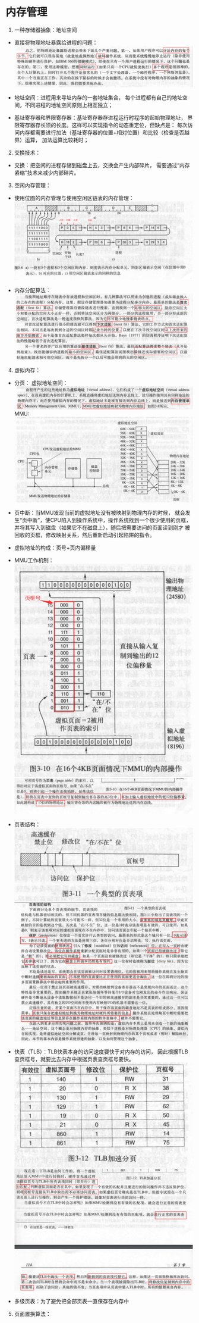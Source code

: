 # 内存管理

1. 一种存储器抽象：地址空间
 
 - 直接将物理地址暴露给进程的问题：
 ![直接将物理内存地址暴露给进程的问题](直接将物理内存地址暴露给进程的问题.png)
 
 - 地址空间：进程用来寻址内存的一套地址集合，
 每个进程都有自己的地址空间，不同进程的地址空间原则上相互独立；
 
 - 基址寄存器和界限寄存器：基址寄存器存进程运行时程序的起始物理地址，
 界限寄存器存长须的长度。这样可以实现指令的动态重定位，但缺点是：
 每次访问内存都需要进行加法（基址寄存器的位置+相对位置）和比较（检查是否越界）运算，
 加法运算比较耗时；
 
2. 交换技术：

 - 交换：把空闲的进程存储到磁盘上去，交换会产生内部碎片，
 需要通过“内存紧缩”技术来减少内部碎片。
 
3. 空闲内存管理：

 - 使用位图的内存管理与使用空闲区链表的内存管理：
 ![空闲内存管理](空闲内存管理.png)
 
 - 内存分配算法：
 ![内存分配算法](内存分配算法.png)
 
4. 虚拟内存：

 - 分页：
 虚拟地址空间：
 ![虚拟地址空间](虚拟地址空间.png)
 MMU:
 ![MMU](MMU.png)
 
 - 页中断：当MMU发现当前的虚拟地址没有被映射到物理内存的时候，
 就会发生“页中断”，使CPU陷入到操作系统中，操作系统找到一个很少使用的页框，
 并将其写入到磁盘（如果它不在磁盘上），随后把需要访问的页面读到刚才
 被回收的页框，修改映射关系，然后重新启动引起陷阱的指令。
 
 - 虚拟地址的构成：页号+页内偏移量
 
 - MMU工作机制：
 ![MMU工作机制](MMU工作机制.png)
 ![根据虚拟地址获得物理地址](根据虚拟地址获得物理地址.png)
 
 - 页表结构：
 ![页表项](页表项.png)
 ![页表结构](页表结构.png)
 
 - 快表（TLB）：TLB快表本身的访问速度要快于对内存的访问，
 因此根据TLB查页框号，就要比去内存中根据页表查页框号要快。
 ![TLB表结构](TLB表结构.png)
 ![TLB命中](TLB命中.png)
 ![TLB未命中](TLB未命中.png)
 
 - 多级页表：为了避免把全部页表一直保存在内存中
 
5. 页面置换算法：
 